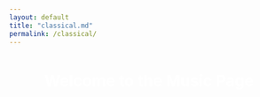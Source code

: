 ```yaml
---
layout: default
title: "classical.md"
permalink: /classical/
---
```


<div style="
  background-image: url('/assets/images/musicbackground.jpeg');
  background-size: cover;
  background-position: center;
  background-repeat: no-repeat;
  min-height: 100vh;
  width: 100%;
  padding: 2rem;
  margin: 0;
  box-sizing: border-box;
  color: white;
  text-align: center;
">

  <h1 style="margin-top: 0;">Welcome to the Music Page</h1>

  <!-- Video Embed Inside the Background -->
  <div style="margin-top: 2rem;">
    <script src="https://fast.wistia.com/player.js" async></script>
    <script src="https://fast.wistia.com/embed/kj3p97uwee.js" async type="module"></script>
    <style>
      wistia-player[media-id='kj3p97uwee']:not(:defined) {
        background: center / contain no-repeat url('https://fast.wistia.com/embed/medias/kj3p97uwee/swatch');
        display: block;
        filter: blur(5px);
        padding-top: 56.25%; /* 16:9 Aspect Ratio */
      }
    </style>
    <wistia-player media-id="kj3p97uwee" aspect="16:9"></wistia-player>
  </div>

</div>
